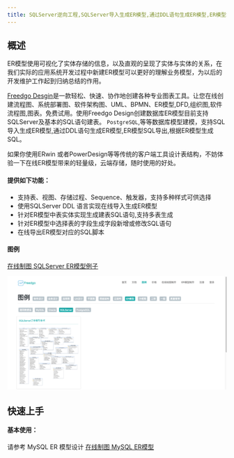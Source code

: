 ```yaml
---
title: SQLServer逆向工程,SQLServer导入生成ER模型,通过DDL语句生成ER模型,ER模型SQL导出,根据ER模型生成SQL,SQL与ER模型,ERWin替代
---
```


## 概述

ER模型使用可视化了实体存储的信息，以及直观的呈现了实体与实体的关系，在我们实际的应用系统开发过程中新建ER模型可以更好的理解业务模型，为以后的开发维护工作起到归纳总结的作用。

[Freedgo Desgin](https://www.freedgo.com)是一款轻松、快速、协作地创建各种专业图表工具。让您在线创建流程图、系统部署图、软件架构图、UML、BPMN、ER模型,DFD,组织图,软件流程图,图表。免费试用。使用Freedgo Design创建数据库ER模型目前支持SQLServer及基本的SQL语句建表。 `PostgreSQL`,等等数据库模型建模，支持SQL导入生成ER模型,通过DDL语句生成ER模型,ER模型SQL导出,根据ER模型生成SQL。

如果你使用ERwin 或者PowerDesign等等传统的客户端工具设计表结构，不妨体验一下在线ER模型带来的轻量级，云端存储，随时使用的好处。



#### 提供如下功能：

- 支持表、视图、存储过程、Sequence、触发器，支持多种样式可供选择
- 使用SQLServer DDL 语言实现在线导入生成ER模型
- 针对ER模型中表实体实现生成建表SQL语句,支持多表生成
- 针对ER模型中选择表的字段生成字段新增或修改SQL语句
- 在线导出ER模型对应的SQL脚本

#### 图例

[在线制图 SQLServer ER模型例子](https://www.freedgo.com/showcase/EntityRelationshipDiagram/SQLServer-1.html "在线制图 SQLServer ER模型例子") 

![在线制图-SQLServer-ER模型](/public/themes/freedgo/er/sqlserver/er_sqlserver.png "在线制图 SQLServer ER模型")

## 快速上手

#### 基本使用：

请参考 MySQL ER 模型设计 [在线制图 MySQL ER模型](/public/zh-cn/drawcase/erd_mysql.html "MySQL ER 模型设计")